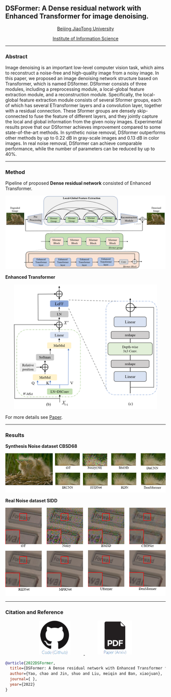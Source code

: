 ## DSFormer: A Dense residual network with Enhanced Transformer for image denoising. 

<div align=center>

[Beijing JiaoTong University](https://www.bjtu.edu.cn)

[Institute of Information Science](https://iis.bjtu.edu.cn)
</div>

----
### Abstract

Image denoising is an important low-level computer vision task, which aims to reconstruct a noise-free and high-quality image from a noisy image. In this paper, we proposed an image denoising network structure based on Transformer, which is named DSformer. DSformer consists of three modules, including a preprocessing module, a local-global feature extraction module, and a reconstruction module. Specifically, the local-global feature extraction module consists of several Sformer groups, each of which has several ETransformer layers and a convolution layer, together with a residual connection. These Sformer groups are densely skip-connected to fuse the feature of different layers, and they jointly capture the local and global information from the given noisy images. Experimental results prove that our DSformer achieves improvement compared to some state-of-the-art methods. In synthetic noise removal, DSformer outperforms other methods by up to 0.22 dB in gray-scale images and 0.13 dB in color images. In real noise removal, DSformer can achieve comparable performance, while the number of parameters can be reduced by up to 40%. 

---

### Method

Pipeline of proposed **Dense residual network** consisted of Enhanced Transformer.

<div align=center><img src="./Fig/Arch/overall.png" width="730px" /> 
</div>

**Enhanced Transformer**

<div align=center>
<img src="./Fig/Arch/ETransformer.png" width="450px" /> 
</div>

For more details see [Paper](https://arxiv.org).

<!-- For more details see [Basic writing and formatting syntax](https://docs.github.com/en/github/writing-on-github/getting-started-with-writing-and-formatting-on-github/basic-writing-and-formatting-syntax). -->

---

### Results

**Synthesis Noise dataset CBSD68**

<div align=center>
<img src="./Fig/Result/color-all.png" width="700px" />
</div>

**Real Noise dataset SIDD**

<div align=center>
<img src="./Fig/Result/SIDD.png" width="700px" />
</div>

<!-- Your Pages site will use the layout and styles from the Jekyll theme you have selected in your [repository settings](https://github.com/Kimsure/DSFormer/settings/pages). The name of this theme is saved in the Jekyll `_config.yml` configuration file. -->

----

### Citation and Reference

<div align=center>
<a href="https://github.com/Kimsure/DSFormer" target="-blank" title="Github">
<img src = "Fig/Link/github.png" width="100px" hspace="40"> 
</a>
<a href="https://arxiv.org" target="-blank" title="paper">
<img src = "Fig/Link/arxiv.png" width="108px" hspace="40">
</a>
</div>


```BibTex
@article{2022DSFormer, 
  title={DSFormer: A Dense residual network with Enhanced Transformer for image denoising. },
  author={Yao, chao and Jin, shuo and Liu, meiqin and Ban, xiaojuan},
  journal={ },
  year={2022}
}
```
